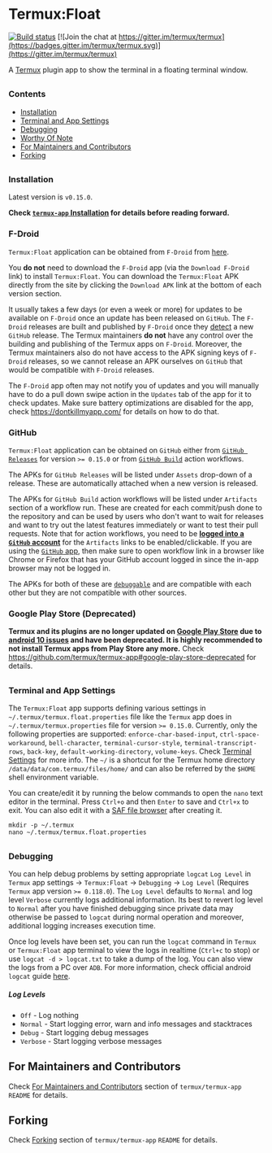 # Termux:Float

[![Build status](https://github.com/termux/termux-float/workflows/Build/badge.svg)](https://github.com/termux/termux-float/actions)
[![Join the chat at https://gitter.im/termux/termux](https://badges.gitter.im/termux/termux.svg)](https://gitter.im/termux/termux)

A [Termux] plugin app to show the terminal in a floating terminal window.
##



### Contents
- [Installation](#Installation)
- [Terminal and App Settings](#Terminal-and-App-Settings)
- [Debugging](#Debugging)
- [Worthy Of Note](#Worthy-Of-Note)
- [For Maintainers and Contributors](#For-Maintainers-and-Contributors)
- [Forking](#Forking)
##



### Installation

Latest version is `v0.15.0`.

**Check [`termux-app` Installation](https://github.com/termux/termux-app#Installation) for details before reading forward.**

### F-Droid

`Termux:Float` application can be obtained from `F-Droid` from [here](https://f-droid.org/en/packages/com.termux.window).

You **do not** need to download the `F-Droid` app (via the `Download F-Droid` link) to install `Termux:Float`. You can download the `Termux:Float` APK directly from the site by clicking the `Download APK` link at the bottom of each version section.

It usually takes a few days (or even a week or more) for updates to be available on `F-Droid` once an update has been released on `GitHub`. The `F-Droid` releases are built and published by `F-Droid` once they [detect](https://gitlab.com/fdroid/fdroiddata/-/blob/master/metadata/com.termux.window.yml) a new `GitHub` release. The Termux maintainers **do not** have any control over the building and publishing of the Termux apps on `F-Droid`. Moreover, the Termux maintainers also do not have access to the APK signing keys of `F-Droid` releases, so we cannot release an APK ourselves on `GitHub` that would be compatible with `F-Droid` releases.

The `F-Droid` app often may not notify you of updates and you will manually have to do a pull down swipe action in the `Updates` tab of the app for it to check updates. Make sure battery optimizations are disabled for the app, check https://dontkillmyapp.com/ for details on how to do that.

### GitHub

`Termux:Float` application can be obtained on `GitHub` either from [`GitHub Releases`](https://github.com/termux/termux-float/releases) for version `>= 0.15.0` or from [`GitHub Build`](https://github.com/termux/termux-float/actions/workflows/debug_build.yml) action workflows.

The APKs for `GitHub Releases` will be listed under `Assets` drop-down of a release. These are automatically attached when a new version is released.

The APKs for `GitHub Build` action workflows will be listed under `Artifacts` section of a workflow run. These are created for each commit/push done to the repository and can be used by users who don't want to wait for releases and want to try out the latest features immediately or want to test their pull requests. Note that for action workflows, you need to be [**logged into a `GitHub` account**](https://github.com/login) for the `Artifacts` links to be enabled/clickable. If you are using the [`GitHub` app](https://github.com/mobile), then make sure to open workflow link in a browser like Chrome or Firefox that has your GitHub account logged in since the in-app browser may not be logged in.

The APKs for both of these are [`debuggable`](https://developer.android.com/studio/debug) and are compatible with each other but they are not compatible with other sources.

### Google Play Store **(Deprecated)**

**Termux and its plugins are no longer updated on [Google Play Store](https://play.google.com/store/apps/details?id=com.termux.window) due to [android 10 issues](https://github.com/termux/termux-packages/wiki/Termux-and-Android-10) and have been deprecated. It is highly recommended to not install Termux apps from Play Store any more.** Check https://github.com/termux/termux-app#google-play-store-deprecated for details.
##



### Terminal and App Settings

The `Termux:Float` app supports defining various settings in `~/.termux/termux.float.properties` file like the `Termux` app does in `~/.termux/termux.properties` file for version `>= 0.15.0`. Currently, only the following properties are supported: `enforce-char-based-input`, `ctrl-space-workaround`, `bell-character`, `terminal-cursor-style`, `terminal-transcript-rows`, `back-key`, `default-working-directory`, `volume-keys`. Check [Terminal Settings](https://wiki.termux.com/wiki/Terminal_Settings) for more info. The `~/` is a shortcut for the Termux home directory `/data/data/com.termux/files/home/` and can also be referred by the `$HOME` shell environment variable.

You can create/edit it by running the below commands to open the `nano` text editor in the terminal. Press `Ctrl+o` and then `Enter` to save and `Ctrl+x` to exit. You can also edit it with a [SAF file browser](https://github.com/termux/termux-tasker#Creating-And-Modifying-Scripts) after creating it.

```
mkdir -p ~/.termux
nano ~/.termux/termux.float.properties
```

##



### Debugging

You can help debug problems by setting appropriate `logcat` `Log Level` in `Termux` app settings -> `Termux:Float` -> `Debugging` -> `Log Level` (Requires `Termux` app version `>= 0.118.0`). The `Log Level` defaults to `Normal` and log level `Verbose` currently logs additional information. Its best to revert log level to `Normal` after you have finished debugging since private data may otherwise be passed to `logcat` during normal operation and moreover, additional logging increases execution time.

Once log levels have been set, you can run the `logcat` command in `Termux` or `Termux:Float` app terminal to view the logs in realtime (`Ctrl+c` to stop) or use `logcat -d > logcat.txt` to take a dump of the log. You can also view the logs from a PC over `ADB`. For more information, check official android `logcat` guide [here](https://developer.android.com/studio/command-line/logcat).

##### Log Levels
- `Off` - Log nothing
- `Normal` - Start logging error, warn and info messages and stacktraces
- `Debug` - Start logging debug messages
- `Verbose` - Start logging verbose messages
##



## For Maintainers and Contributors

Check [For Maintainers and Contributors](https://github.com/termux/termux-app#For-Maintainers-and-Contributors) section of `termux/termux-app` `README` for details.
##



## Forking

Check [Forking](https://github.com/termux/termux-app#Forking) section of `termux/termux-app` `README` for details.
##



[Termux]: https://termux.dev
